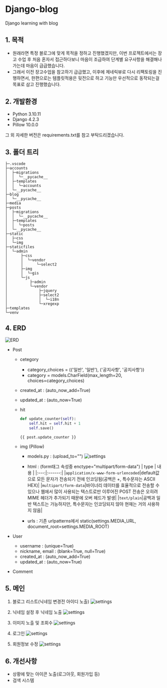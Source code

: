 # Django-blog
Django learning with blog

## 1. 목적
- 원래라면 특정 블로그에 맞게 목적을 정하고 진행했겠지만,
이번 프로젝트에서는 장고 수업 후 처음 혼자서 접근하다보니 마음이 조급하여 단계별 요구사항을 해결해나가는데 마음이 급급했습니다.
- 그래서 이전 장고수업을 참고하기 급급했고, 이후에 제네릭뷰로 다시 리팩토링을 진행하면서, 한편으로는 템플릿적용은 뒷전으로 하고 기능만 우선적으로 동작되는걸 목표로 삼고 진행했습니다.

## 2. 개발환경

- Python 3.10.11
- Django 4.2.3
- Pillow 10.0.0

그 외 자세한 버전은 requirements.txt를 참고 부탁드리겠습니다.

## 3. 폴더 트리
```
├─.vscode
├─accounts
│  ├─migrations
│  │  └─__pycache__
│  ├─templates
│  │  └─accounts
│  └─__pycache__
├─blog
│  └─__pycache__
├─media
├─posts
│  ├─migrations
│  │  └─__pycache__
│  ├─templates
│  │  └─posts
│  └─__pycache__
├─static
│  ├─css
│  └─img
├─staticfiles
│  └─admin
│      ├─css
│      │  └─vendor
│      │      └─select2
│      ├─img
│      │  └─gis
│      └─js
│          ├─admin
│          └─vendor
│              ├─jquery
│              ├─select2
│              │  └─i18n
│              └─xregexp
├─templates
└─venv
```

## 4. ERD
![ERD](/asset/ERD.png)

- Post
    - cetegory
        - category_choices = (('일반', '일반'), ('공지사항', '공지사항'))
        - category = models.CharField(max_length=20, choices=category_choices)
    - created_at : (auto_now_add=True)
    - updated_at : (auto_now=True)
    - hit
        ```python
        def update_counter(self):
            self.hit = self.hit + 1
            self.save()
        ```

        `{{ post.update_counter }}`

    - img (Pillow)
        - models.py : (upload_to="")
            ![settings](/asset/post_img.png)

        - html : (form태그 속성중 enctype="multipart/form-data")
            | type | 내용 |
            |:---:|:------:|
            |`application/x-www-form-urlencoded`|default값으로 모든 문자가 전송되기 전에 인코딩됨(공백은 +, 특수문자는 ASCII HEX)|
            |`multipart/form-data`|바이너리 데이터를 효율적으로 전송할 수 있으나 웹에서 많이 사용되는 텍스트로만 이루어진 POST 전송은 오히려 MIME 헤더가 추가되기 때문에 오버 헤드가 발생|
            |`text/plain`|공백과 일반 텍스트는 가능하지만, 특수문자는 인코딩되지 않아 현재는 거의 사용하지 않음|
        - urls : 기존 urlpatterns에서 static(settings.MEDIA_URL, document_root=settings.MEDIA_ROOT)

- User
    - username : (unique=True)
    - nickname, email : (blank=True, null=True)
    - created_at : (auto_now_add=True)
    - updated_at : (auto_now=True)

- Comment


## 5. 메인

1. 블로그 리스트(닉네임 변경전 아이디 노출)
    ![settings](/asset/1.png)

2. 닉네임 설정 후 닉네임 노출
    ![settings](/asset/2.png)

3. 이미지 노출 및 조회수
    ![settings](/asset/3.png)

4. 로그인
    ![settings](/asset/4.png)

5. 회원정보 수정
    ![settings](/asset/5.png)

## 6. 개선사항
- 상황에 맞는 아이콘 노출(로그아웃, 회원가입 등)
- 검색 시스템
